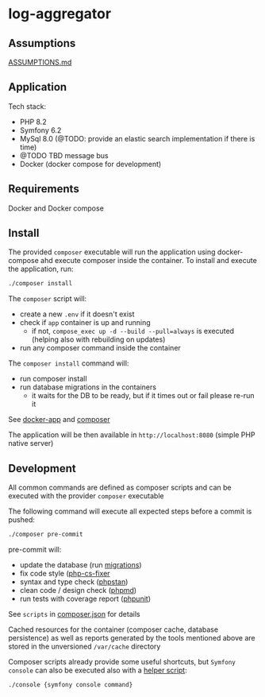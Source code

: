 # log-aggregator

## Assumptions 

[ASSUMPTIONS.md](ASSUMPTIONS.md)

## Application

Tech stack:
- PHP 8.2
- Symfony 6.2
- MySql 8.0 (@TODO: provide an elastic search implementation if there is time)
- @TODO TBD message bus
- Docker (docker compose for development)

## Requirements

Docker and Docker compose
 
## Install

The provided `composer` executable will run the application using docker-compose ahd execute composer inside
the container. To install and execute the application, run:

```bash
./composer install
```

The `composer` script will: 
 - create a new `.env` if it doesn't exist
 - check if `app` container is up and running
   - if not, `compose_exec up -d --build --pull=always` is executed (helping also with rebuilding on updates)
 - run any composer command inside the container  

The `composer install` command will:
 - run composer install
 - run database migrations in the containers
   - it waits for the DB to be ready, but if it times out or fail please re-run it

See [docker-app](./docker-app) and [composer](./composer)

The application will be then available in `http://localhost:8080` (simple PHP native server)

## Development

All common commands are defined as composer scripts and can be executed with the provider `composer` executable

The following command will execute all expected steps before a commit is pushed:

```bash
./composer pre-commit
```

pre-commit will: 
 - update the database (run [migrations](./migrations))
 - fix code style ([php-cs-fixer](.php-cs-fixer.dist.php)
 - syntax and type check ([phpstan](phpstan.neon))
 - clean code / design check ([phpmd](phpmd.xml))
 - run tests with coverage report ([phpunit](phpunit.xml))

See `scripts` in [composer.json](composer.json) for details

Cached resources for the container (composer cache, database persistence) as well as reports generated by the tools
mentioned above are stored in the unversioned `/var/cache` directory

Composer scripts already provide some useful shortcuts, but `Symfony console` can also be executed also with a
[helper script](./console): 

```bash
./console {symfony console command}
```
